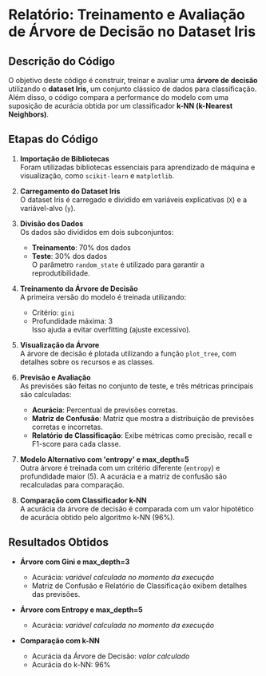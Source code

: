 # Relatório: Treinamento e Avaliação de Árvore de Decisão no Dataset Iris

## Descrição do Código
O objetivo deste código é construir, treinar e avaliar uma **árvore de decisão** utilizando o **dataset Iris**, um conjunto clássico de dados para classificação. Além disso, o código compara a performance do modelo com uma suposição de acurácia obtida por um classificador **k-NN (k-Nearest Neighbors)**.

## Etapas do Código

1. **Importação de Bibliotecas**  
   Foram utilizadas bibliotecas essenciais para aprendizado de máquina e visualização, como `scikit-learn` e `matplotlib`.

2. **Carregamento do Dataset Iris**  
   O dataset Iris é carregado e dividido em variáveis explicativas (`X`) e a variável-alvo (`y`).

3. **Divisão dos Dados**  
   Os dados são divididos em dois subconjuntos:  
   - **Treinamento**: 70% dos dados  
   - **Teste**: 30% dos dados  
   O parâmetro `random_state` é utilizado para garantir a reprodutibilidade.

4. **Treinamento da Árvore de Decisão**  
   A primeira versão do modelo é treinada utilizando:
   - Critério: `gini`
   - Profundidade máxima: 3  
   Isso ajuda a evitar overfitting (ajuste excessivo).

5. **Visualização da Árvore**  
   A árvore de decisão é plotada utilizando a função `plot_tree`, com detalhes sobre os recursos e as classes.

6. **Previsão e Avaliação**  
   As previsões são feitas no conjunto de teste, e três métricas principais são calculadas:
   - **Acurácia**: Percentual de previsões corretas.
   - **Matriz de Confusão**: Matriz que mostra a distribuição de previsões corretas e incorretas.
   - **Relatório de Classificação**: Exibe métricas como precisão, recall e F1-score para cada classe.

7. **Modelo Alternativo com 'entropy' e max_depth=5**  
   Outra árvore é treinada com um critério diferente (`entropy`) e profundidade maior (5). A acurácia e a matriz de confusão são recalculadas para comparação.

8. **Comparação com Classificador k-NN**  
   A acurácia da árvore de decisão é comparada com um valor hipotético de acurácia obtido pelo algoritmo k-NN (96%).

## Resultados Obtidos

- **Árvore com Gini e max_depth=3**  
  - Acurácia: *variável calculada no momento da execução*  
  - Matriz de Confusão e Relatório de Classificação exibem detalhes das previsões.

- **Árvore com Entropy e max_depth=5**  
  - Acurácia: *variável calculada no momento da execução*

- **Comparação com k-NN**  
  - Acurácia da Árvore de Decisão: *valor calculado*  
  - Acurácia do k-NN: 96%

